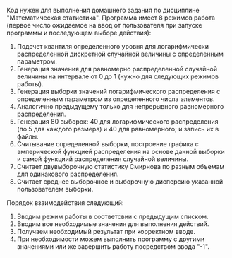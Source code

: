 Код нужен для выполнения домашнего задания по дисциплине "Математическая статистика".
Программа имеет 8 режимов работа (первое число ожидаемое на ввод от пользователя при запуске программы и последующем выборе действия): 
  1) Подсчет квантиля определенного уровня для логарифмически распределенной дискретной случайной величины с определенным параметром.
  2) Генерация значения для равномерно распределенной случайной величины на интервале от 0 до 1 (нужно для следующих режимов работы).
  3) Генерация выборки значений логарифмического распределения с определенным параметром из определенного числа элементов.
  4) Аналогично предыдущему только для непрерывного равномерного распределения.
  5) Генерация 80 выборок: 40 для логарифмического распределения (по 5 для каждого размера) и 40 для равномерного; и запись их в файлы.
  6) Считывание определенной выборки, построение графика с эмперической функцией распределения на основе данной выборки и самой функциий распределения случайной величины.
  7) Считает двувыборочную статистику Смирнова по разным объемам для одинакового распределения.
  8) Считает среднее выборочное и выборочную дисперсию указанной пользователем выборки.

Порядок взаимодействия следующий:
  1) Вводим режим работы в соответсвии с предыдущим списком.
  2) Вводим все необходимые значения для выполнения действий.
  3) Получаем необходимый результат при корректном вводе.
  4) При необходимости можем выполнить программу с другими значениями или же завершить работу посредством ввода "-1".
